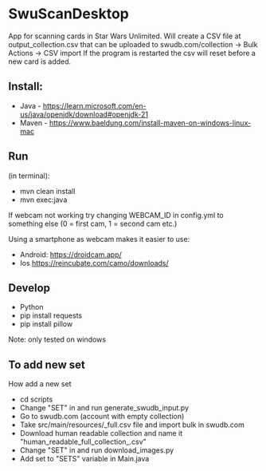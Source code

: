 # SwuScanDesktop

App for scanning cards in Star Wars Unlimited.
Will create a CSV file at output_collection.csv that can be uploaded to
swudb.com/collection -> Bulk Actions -> CSV import
If the program is restarted the csv will reset before a new card is added. 

## Install:
* Java - https://learn.microsoft.com/en-us/java/openjdk/download#openjdk-21
* Maven - https://www.baeldung.com/install-maven-on-windows-linux-mac

## Run 
(in terminal):
* mvn clean install
* mvn exec:java

If webcam not working try changing WEBCAM_ID in config.yml to something else
(0 = first cam, 1 = second cam etc.)

Using a smartphone as webcam makes it easier to use:
* Android: https://droidcam.app/
* Ios https://reincubate.com/camo/downloads/

## Develop 
* Python
* pip install requests
* pip install pillow

Note: only tested on windows

## To add new set
How add a new set
* cd scripts
* Change "SET" in and run generate_swudb_input.py
* Go to swudb.com (account with empty collection)
* Take src/main/resources/<set>_full.csv file and import bulk in swudb.com
* Download human readable collection and name it "human_readable_full_collection_<set>.csv"
* Change "SET" in and run download_images.py
* Add set to "SETS" variable in Main.java
